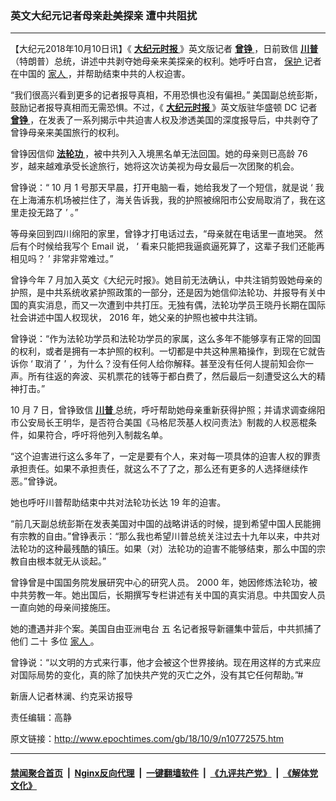 ### 英文大纪元记者母亲赴美探亲 遭中共阻扰
------------------------

<p>
 【大纪元2018年10月10日讯】《
 <a href="http://www.ntdtv.com/xtr/gb/articlelistbytag_%E5%A4%A7%E7%BA%AA%E5%85%83%E6%97%B6%E6%8A%A5.html">
  <span class="s3">
   <b>
    大纪元时报
   </b>
  </span>
 </a>
 》英文版记者
 <a href="http://www.ntdtv.com/xtr/gb/articlelistbytag_%E6%9B%BE%E9%93%AE.html">
  <span class="s3">
   <b>
    <a href="http://www.epochtimes.com/gb/tag/%E6%9B%BE%E9%93%AE.html">
     曾铮
    </a>
   </b>
  </span>
 </a>
 ，日前致信
 <a href="http://www.ntdtv.com/xtr/gb/articlelistbytag_%E5%B7%9D%E6%99%AE.html">
  <span class="s3">
   <b>
    川普
   </b>
  </span>
 </a>
 （特朗普）总统，讲述中共剥夺她母亲来美探亲的权利。她呼吁白宫，
 <a href="http://www.epochtimes.com/gb/tag/%E4%BF%9D%E6%8A%A4.html">
  保护
 </a>
 记者在中国的
 <a href="http://www.epochtimes.com/gb/tag/%E5%AE%B6%E4%BA%BA.html">
  家人
 </a>
 ，并帮助结束中共的人权迫害。
</p>
<p class="p5">
 <span class="s1">
  “我们很高兴看到更多的记者报导真相，不用恐惧也没有偏袒。”
 </span>
 <span class="s1">
  美国副总统彭斯，鼓励记者报导真相而无需恐惧。不过，《
  <a href="http://www.ntdtv.com/xtr/gb/articlelistbytag_%E5%A4%A7%E7%BA%AA%E5%85%83%E6%97%B6%E6%8A%A5.html">
   <span class="s4">
    <b>
     大纪元时报
    </b>
   </span>
  </a>
  》英文版驻华盛顿
 </span>
 <span class="s5">
  DC
 </span>
 <span class="s1">
  记者
  <a href="http://www.ntdtv.com/xtr/gb/articlelistbytag_%E6%9B%BE%E9%93%AE.html">
   <span class="s4">
    <b>
     <a href="http://www.epochtimes.com/gb/tag/%E6%9B%BE%E9%93%AE.html">
      曾铮
     </a>
    </b>
   </span>
  </a>
  ，在发表了一系列揭示中共迫害人权及渗透美国的深度报导后，中共剥夺了曾铮母亲来美国旅行的权利。
 </span>
</p>
<p class="p5">
 <span class="s1">
  曾铮因信仰
  <a href="http://www.ntdtv.com/xtr/gb/articlelistbytag_%E6%B3%95%E8%BD%AE%E5%8A%9F.html">
   <span class="s4">
    <b>
     法轮功
    </b>
   </span>
  </a>
  ，被中共列入入境黑名单无法回国。她的母亲则已高龄
 </span>
 <span class="s5">
  76
 </span>
 <span class="s1">
  岁，越来越难承受长途旅行，她将这次访美视为母女最后一次团聚的机会。
 </span>
</p>
<p class="p5">
 <span class="s1">
  曾铮说：“
 </span>
 <span class="s5">
  10
 </span>
 <span class="s1">
  月
 </span>
 <span class="s5">
  1
 </span>
 <span class="s1">
  号那天早晨，打开电脑一看，她给我发了一个短信，就是说
 </span>
 <span class="s5">
  ‘
 </span>
 <span class="s1">
  我在上海浦东机场被拦住了，海关告诉我，我的护照被绵阳市公安局取消了，我在这里走投无路了
 </span>
 <span class="s5">
  ’
 </span>
 <span class="s1">
  。”
 </span>
</p>
<p class="p5">
 <span class="s1">
  等母亲回到四川绵阳的家里，曾铮才打电话过去，“母亲就在电话里一直地哭。
 </span>
 <span class="s1">
  然后有个时候给我写个
 </span>
 <span class="s5">
  Email
 </span>
 <span class="s1">
  说，
 </span>
 <span class="s5">
  ‘
 </span>
 <span class="s1">
  看来只能把我逼疯逼死算了，这辈子我们还能再相见吗？
 </span>
 <span class="s5">
  ’
 </span>
 <span class="s1">
  非常非常难过。”
 </span>
</p>
<p class="p5">
 <span class="s1">
  曾铮今年
 </span>
 <span class="s5">
  7
 </span>
 <span class="s1">
  月加入英文《大纪元时报》。她目前无法确认，中共注销剪毁她母亲的护照，是中共系统收紧护照政策的一部分，还是因为她信仰法轮功、并报导有关中国的真实消息，而又一次遭到中共打压。无独有偶，法轮功学员王晓丹长期在国际社会讲述中国人权现状，
 </span>
 <span class="s5">
  2016
 </span>
 <span class="s1">
  年，她父亲的护照也被中共注销。
 </span>
</p>
<p class="p5">
 <span class="s1">
  曾铮说：“作为法轮功学员和法轮功学员的家属，这么多年不能够享有正常的回国的权利，或者是拥有一本护照的权利。一切都是中共这种黑箱操作，到现在它就告诉你
 </span>
 <span class="s5">
  ‘
 </span>
 <span class="s1">
  取消了
 </span>
 <span class="s5">
  ’
 </span>
 <span class="s1">
  ，为什么？没有任何人给你解释。甚至没有任何人提前知会你一声。所有往返的奔波、买机票花的钱等于都白费了，然后最后一刻遭受这么大的精神打击。”
 </span>
</p>
<p class="p5">
 <span class="s5">
  10
 </span>
 <span class="s1">
  月
 </span>
 <span class="s5">
  7
 </span>
 <span class="s1">
  日，曾铮致信
  <a href="http://www.ntdtv.com/xtr/gb/articlelistbytag_%E5%B7%9D%E6%99%AE.html">
   <span class="s4">
    <b>
     川普
    </b>
   </span>
  </a>
  总统，呼吁帮助她母亲重新获得护照；并请求调查绵阳市公安局长王明华，是否符合美国《马格尼茨基人权问责法》制裁的人权恶棍条件，如果符合，呼吁将他列入制裁名单。
 </span>
</p>
<p class="p5">
 <span class="s1">
  “这个迫害进行这么多年了，一定是要有个人，来对每一项具体的迫害人权的罪责承担责任。如果不承担责任，就这么不了了之，那么还有更多的人选择继续作恶。”曾铮说。
 </span>
</p>
<p class="p5">
 <span class="s1">
  她也呼吁川普帮助结束中共对法轮功长达
 </span>
 <span class="s5">
  19
 </span>
 <span class="s1">
  年的迫害。
 </span>
</p>
<p class="p5">
 “前几天副总统彭斯在发表美国对中国的战略讲话的时候，提到希望中国人民能拥有宗教的自由。”曾铮表示：“那么我也希望川普总统关注过去十九年以来，中共对法轮功的这种最残酷的镇压。如果（对）法轮功的迫害不能够结束，那么中国的宗教自由根本就无从谈起。”
</p>
<p class="p5">
 <span class="s1">
  曾铮曾是中国国务院发展研究中心的研究人员。
 </span>
 <span class="s5">
  2000
 </span>
 <span class="s1">
  年，她因修炼法轮功，被中共劳教一年。她出国后，长期撰写专栏讲述有关中国的真实消息。中共国安人员一直向她的母亲间接施压。
 </span>
</p>
<p class="p5">
 <span class="s1">
  她的遭遇并非个案。美国自由亚洲电台
 </span>
 <span class="s5">
  五
 </span>
 <span class="s1">
  名记者报导新疆集中营后，中共抓捕了他们
 </span>
 <span class="s5">
  二十
 </span>
 <span class="s1">
  多位
  <a href="http://www.epochtimes.com/gb/tag/%E5%AE%B6%E4%BA%BA.html">
   家人
  </a>
  。
 </span>
</p>
<p class="p5">
 曾铮说：“以文明的方式来行事，他才会被这个世界接纳。现在用这样的方式来应对国际局势的变化，真的除了加快共产党的灭亡之外，没有其它任何帮助。”#
</p>
<p class="p5">
 <div class="video_fit_container">
 </div>
</p>
<p>
 新唐人记者林澜、约克采访报导
</p>
<p class="p5">
 责任编辑：高静
</p>

原文链接：http://www.epochtimes.com/gb/18/10/9/n10772575.htm


------------------------
#### [禁闻聚合首页](https://github.com/gfw-breaker/banned-news/blob/master/README.md) &nbsp;|&nbsp; [Nginx反向代理](https://github.com/gfw-breaker/open-proxy/blob/master/README.md) &nbsp;|&nbsp; [一键翻墙软件](https://github.com/gfw-breaker/nogfw/blob/master/README.md) &nbsp;|&nbsp; [《九评共产党》](https://github.com/gfw-breaker/9ping.md/blob/master/README.md#九评之一评共产党是什么) &nbsp;|&nbsp; [《解体党文化》](https://github.com/gfw-breaker/jtdwh.md/blob/master/README.md#绪论)